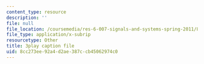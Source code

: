 ```yaml
---
content_type: resource
description: ''
file: null
file_location: /coursemedia/res-6-007-signals-and-systems-spring-2011/8cc273ee92a4d2ae387ccb45062974c0_c6jKux_RkqI.srt
file_type: application/x-subrip
resourcetype: Other
title: 3play caption file
uid: 8cc273ee-92a4-d2ae-387c-cb45062974c0
---
```

